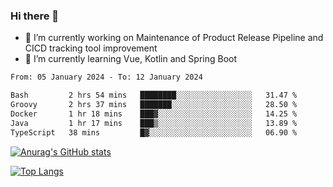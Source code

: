 ### Hi there 👋

- 🔭 I’m currently working on Maintenance of Product Release Pipeline and CICD tracking tool improvement
- 🌱 I’m currently learning Vue, Kotlin and Spring Boot

<!--START_SECTION:waka-->

```txt
From: 05 January 2024 - To: 12 January 2024

Bash         2 hrs 54 mins   ████████░░░░░░░░░░░░░░░░░   31.47 %
Groovy       2 hrs 37 mins   ███████░░░░░░░░░░░░░░░░░░   28.50 %
Docker       1 hr 18 mins    ███▓░░░░░░░░░░░░░░░░░░░░░   14.25 %
Java         1 hr 17 mins    ███▒░░░░░░░░░░░░░░░░░░░░░   13.89 %
TypeScript   38 mins         █▓░░░░░░░░░░░░░░░░░░░░░░░   06.90 %
```

<!--END_SECTION:waka-->

[![Anurag's GitHub stats](https://github-readme-stats.vercel.app/api?username=yunhao981&show_icons=true&theme=solarized-dark)](https://github.com/anuraghazra/github-readme-stats)

[![Top Langs](https://github-readme-stats.vercel.app/api/top-langs/?username=yunhao981&theme=solarized-dark&layout=compact)](https://github.com/anuraghazra/github-readme-stats)

<!--
**yunhao981/yunhao981** is a ✨ _special_ ✨ repository because its `README.md` (this file) appears on your GitHub profile.

Here are some ideas to get you started:

- 🔭 I’m currently working on Maintenance of Release Pipeline and CICD tracking tool improvement
- 🌱 I’m currently learning Vue, Kotlin and Spring Boot
- 👯 I’m looking to collaborate on ...
- 🤔 I’m looking for help with ...
- 💬 Ask me about ...
- 📫 How to reach me: ...
- 😄 Pronouns: ...
- ⚡ Fun fact: ...
-->


